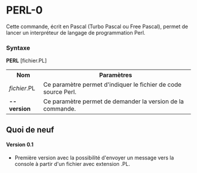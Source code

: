 # PERL-0
Cette commande, écrit en Pascal (Turbo Pascal ou Free Pascal), permet de lancer un interpréteur de langage de programmation Perl.

<h3>Syntaxe</h3>

<b>PERL</b> [fichier.PL]

<table>
  <tr>
    <th>Nom</th>
    <th>Paramètres</th>
  </tr>
  <tr>
    <td><i>fichier</i>.PL</td>
    <td>Ce paramètre permet d'indiquer le fichier de code source Perl.</td>
  </tr>
  <tr>
    <td><b>--version</b></td>
    <td>Ce paramètre permet de demander la version de la commande.</td>
  </tr>
</table>

<h2>Quoi de neuf</h2>

<h4>Version 0.1</h4>
<ul>
  <li>Première version avec la possibilité d'envoyer un message vers la console à partir d'un fichier avec extension .PL.</li>
</ul>



